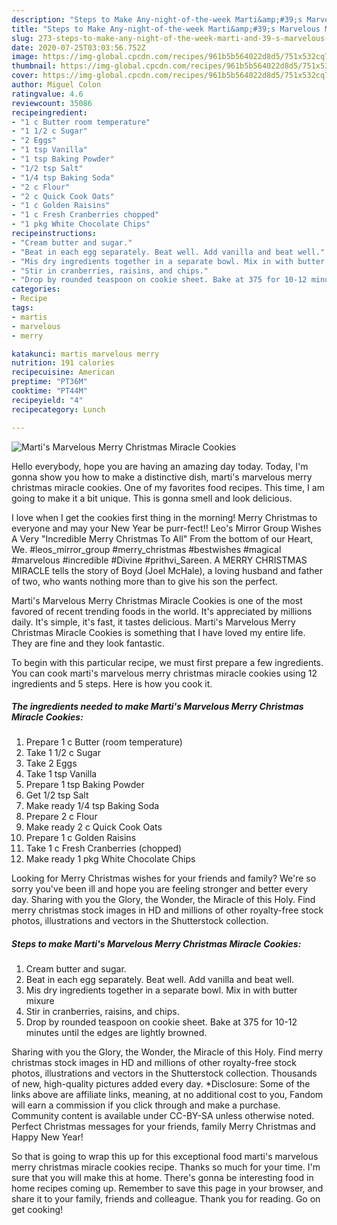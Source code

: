 ```yaml
---
description: "Steps to Make Any-night-of-the-week Marti&amp;#39;s Marvelous Merry Christmas Miracle Cookies"
title: "Steps to Make Any-night-of-the-week Marti&amp;#39;s Marvelous Merry Christmas Miracle Cookies"
slug: 273-steps-to-make-any-night-of-the-week-marti-and-39-s-marvelous-merry-christmas-miracle-cookies
date: 2020-07-25T03:03:56.752Z
image: https://img-global.cpcdn.com/recipes/961b5b564022d8d5/751x532cq70/martis-marvelous-merry-christmas-miracle-cookies-recipe-main-photo.jpg
thumbnail: https://img-global.cpcdn.com/recipes/961b5b564022d8d5/751x532cq70/martis-marvelous-merry-christmas-miracle-cookies-recipe-main-photo.jpg
cover: https://img-global.cpcdn.com/recipes/961b5b564022d8d5/751x532cq70/martis-marvelous-merry-christmas-miracle-cookies-recipe-main-photo.jpg
author: Miguel Colon
ratingvalue: 4.6
reviewcount: 35086
recipeingredient:
- "1 c Butter room temperature"
- "1 1/2 c Sugar"
- "2 Eggs"
- "1 tsp Vanilla"
- "1 tsp Baking Powder"
- "1/2 tsp Salt"
- "1/4 tsp Baking Soda"
- "2 c Flour"
- "2 c Quick Cook Oats"
- "1 c Golden Raisins"
- "1 c Fresh Cranberries chopped"
- "1 pkg White Chocolate Chips"
recipeinstructions:
- "Cream butter and sugar."
- "Beat in each egg separately. Beat well. Add vanilla and beat well."
- "Mis dry ingredients together in a separate bowl. Mix in with butter mixure"
- "Stir in cranberries, raisins, and chips."
- "Drop by rounded teaspoon on cookie sheet. Bake at 375 for 10-12 minutes until the edges are lightly browned."
categories:
- Recipe
tags:
- martis
- marvelous
- merry

katakunci: martis marvelous merry 
nutrition: 191 calories
recipecuisine: American
preptime: "PT36M"
cooktime: "PT44M"
recipeyield: "4"
recipecategory: Lunch

---
```



![Marti&#39;s Marvelous Merry Christmas Miracle Cookies](https://img-global.cpcdn.com/recipes/961b5b564022d8d5/751x532cq70/martis-marvelous-merry-christmas-miracle-cookies-recipe-main-photo.jpg)

Hello everybody, hope you are having an amazing day today. Today, I'm gonna show you how to make a distinctive dish, marti&#39;s marvelous merry christmas miracle cookies. One of my favorites food recipes. This time, I am going to make it a bit unique. This is gonna smell and look delicious.

I love when I get the cookies first thing in the morning! Merry Christmas to everyone and may your New Year be purr-fect!! Leo&#39;s Mirror Group Wishes A Very &#34;Incredible Merry Christmas To All&#34; From the bottom of our Heart, We. #leos_mirror_group #merry_christmas #bestwishes #magical #marvelous #incredible #Divine #prithvi_Sareen. A MERRY CHRISTMAS MIRACLE tells the story of Boyd (Joel McHale), a loving husband and father of two, who wants nothing more than to give his son the perfect.

Marti&#39;s Marvelous Merry Christmas Miracle Cookies is one of the most favored of recent trending foods in the world. It's appreciated by millions daily. It's simple, it's fast, it tastes delicious. Marti&#39;s Marvelous Merry Christmas Miracle Cookies is something that I have loved my entire life. They are fine and they look fantastic.


To begin with this particular recipe, we must first prepare a few ingredients. You can cook marti&#39;s marvelous merry christmas miracle cookies using 12 ingredients and 5 steps. Here is how you cook it.

<!--inarticleads1-->

##### The ingredients needed to make Marti&#39;s Marvelous Merry Christmas Miracle Cookies:

1. Prepare 1 c Butter (room temperature)
1. Take 1 1/2 c Sugar
1. Take 2 Eggs
1. Take 1 tsp Vanilla
1. Prepare 1 tsp Baking Powder
1. Get 1/2 tsp Salt
1. Make ready 1/4 tsp Baking Soda
1. Prepare 2 c Flour
1. Make ready 2 c Quick Cook Oats
1. Prepare 1 c Golden Raisins
1. Take 1 c Fresh Cranberries (chopped)
1. Make ready 1 pkg White Chocolate Chips


Looking for Merry Christmas wishes for your friends and family? We&#39;re so sorry you&#39;ve been ill and hope you are feeling stronger and better every day. Sharing with you the Glory, the Wonder, the Miracle of this Holy. Find merry christmas stock images in HD and millions of other royalty-free stock photos, illustrations and vectors in the Shutterstock collection. 

<!--inarticleads2-->

##### Steps to make Marti&#39;s Marvelous Merry Christmas Miracle Cookies:

1. Cream butter and sugar.
1. Beat in each egg separately. Beat well. Add vanilla and beat well.
1. Mis dry ingredients together in a separate bowl. Mix in with butter mixure
1. Stir in cranberries, raisins, and chips.
1. Drop by rounded teaspoon on cookie sheet. Bake at 375 for 10-12 minutes until the edges are lightly browned.


Sharing with you the Glory, the Wonder, the Miracle of this Holy. Find merry christmas stock images in HD and millions of other royalty-free stock photos, illustrations and vectors in the Shutterstock collection. Thousands of new, high-quality pictures added every day. *Disclosure: Some of the links above are affiliate links, meaning, at no additional cost to you, Fandom will earn a commission if you click through and make a purchase. Community content is available under CC-BY-SA unless otherwise noted. Perfect Christmas messages for your friends, family Merry Christmas and Happy New Year! 

So that is going to wrap this up for this exceptional food marti&#39;s marvelous merry christmas miracle cookies recipe. Thanks so much for your time. I'm sure that you will make this at home. There's gonna be interesting food in home recipes coming up. Remember to save this page in your browser, and share it to your family, friends and colleague. Thank you for reading. Go on get cooking!
